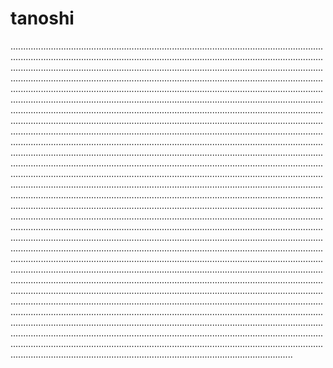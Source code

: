 # tanoshi
............................................................................................................................................................................................................................................................................................................................................................................................................................................................................................................................................................................................................................................................................................................................................................................................................................................................................................................................................................................................................................................................................................................................................................................................................................................................................................................................................................................................................................................................................................................................................................................................................................................................................................................................................................................................................................................................................................................................................................................................................................................................................................................................................................................................................................................................................................................................................................................................................................................................................................................................................................................................................................................................................................................................................................................................................................................................................................................................................................................................................................................................................................................................................................................................................................................................................................................................................................................................................................................................................................................................................................................................................................................................................................................................................................................................................................................................